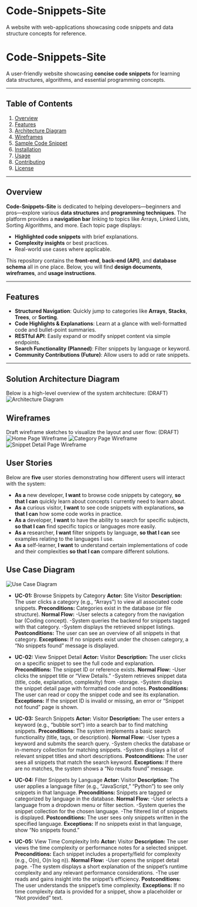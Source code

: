 # Code-Snippets-Site
A website with web-applications showcasing code snippets and data structure concepts for reference. 

# **Code-Snippets-Site**  
A user-friendly website showcasing **concise code snippets** for learning data structures, algorithms, and essential programming concepts.

---

## **Table of Contents**  
1. [Overview](#overview)  
2. [Features](#features)  
3. [Architecture Diagram](#architecture-diagram)  
4. [Wireframes](#wireframes)  
5. [Sample Code Snippet](#sample-code-snippet)  
6. [Installation](#installation)  
7. [Usage](#usage)  
8. [Contributing](#contributing)  
9. [License](#license)  

---

## **Overview**  
**Code-Snippets-Site** is dedicated to helping developers—beginners and pros—explore various **data structures** and **programming techniques**. The platform provides a **navigation bar** linking to topics like Arrays, Linked Lists, Sorting Algorithms, and more. Each topic page displays:

- **Highlighted code snippets** with brief explanations.  
- **Complexity insights** or best practices.  
- Real-world use cases where applicable.

This repository contains the **front-end**, **back-end (API)**, and **database schema** all in one place. Below, you will find **design documents**, **wireframes**, and **usage instructions**.

---

## **Features**  
- **Structured Navigation**: Quickly jump to categories like **Arrays**, **Stacks**, **Trees**, or **Sorting**.  
- **Code Highlights & Explanations**: Learn at a glance with well-formatted code and bullet-point summaries.  
- **RESTful API**: Easily expand or modify snippet content via simple endpoints.  
- **Search Functionality (Planned)**: Filter snippets by language or keyword.  
- **Community Contributions (Future)**: Allow users to add or rate snippets.

---

## **Solution Architecture Diagram**  
Below is a high-level overview of the system architecture: (DRAFT)
![Architecture Diagram](images/Architecture.png)

## **Wireframes**
Draft wireframe sketches to visualize the layout and user flow: (DRAFT)
![Home Page Wireframe](images/WireframeHome.png)
![Category Page Wireframe](images/WireframeCategory.png)
![Snippet Detail Page Wireframe](images/WireframeDetails.png)

## **User Stories**
Below are **five** user stories demonstrating how different users will interact with the system:
- **As a** new developer, **I want** to browse code snippets by category, **so that I can** quickly learn about concepts I currently need to learn about.
- **As a** curious visitor, **I want** to see code snippets with explanations, **so that I can** how some code works in practice.
- **As a** developer, **I want** to have the ability to search for specific subjects, **so that I can** find specific topics or languages more easily.
- **As a** researcher, **I want** filter snippets by language, **so that I can** see examples relating to the languages I use.
- **As a** self-learner, **I want** to understand certain implementations of code and their complexities **so that I can** compare different solutions.

## **Use Case Diagram**
![Use Case Diagram](images/UseCase.png)

- **UC-01:** Browse Snippets by Category
**Actor:** Site Visitor
**Description:** The user clicks a category (e.g., “Arrays”) to view all associated code snippets.
**Preconditions:** Categories exist in the database (or file structure).
**Normal Flow:**
-User selects a category from the navigation bar (Coding concept).
-System queries the backend for snippets tagged with that category.
-System displays the retrieved snippet listings.
**Postconditions:** The user can see an overview of all snippets in that category.
**Exceptions:** If no snippets exist under the chosen category, a “No snippets found” message is displayed.

- **UC-02:** View Snippet Detail
**Actor:** Visitor
**Description:** The user clicks on a specific snippet to see the full code and explanation.
**Preconditions:** The snippet ID or reference exists.
**Normal Flow:**
-User clicks the snippet title or “View Details.”
-System retrieves snippet data (title, code, explanation, complexity) from -storage.
-System displays the snippet detail page with formatted code and notes.
**Postconditions:** The user can read or copy the snippet code and see its explanation.
**Exceptions:** If the snippet ID is invalid or missing, an error or “Snippet not found” page is shown.

- **UC-03:** Search Snippets
**Actor:** Visitor
**Description:** The user enters a keyword (e.g., “bubble sort”) into a search bar to find matching snippets.
**Preconditions:** The system implements a basic search functionality (title, tags, or description).
**Normal Flow:**
-User types a keyword and submits the search query.
-System checks the database or in-memory collection for matching snippets.
-System displays a list of relevant snippet titles and short descriptions.
**Postconditions:** The user sees all snippets that match the search keyword.
**Exceptions:** If there are no matches, the system shows a “No results found” message.

- **UC-04:** Filter Snippets by Language
**Actor:** Visitor
**Description:** The user applies a language filter (e.g., “JavaScript,” “Python”) to see only snippets in that language.
**Preconditions:** Snippets are tagged or categorized by language in the database.
**Normal Flow:**
-User selects a language from a dropdown menu or filter section.
-System queries the snippet collection for the chosen language.
-The filtered list of snippets is displayed.
**Postconditions:** The user sees only snippets written in the specified language.
**Exceptions:** If no snippets exist in that language, show “No snippets found.”

- **UC-05:** View Time Complexity Info
**Actor:** Visitor
**Description:** The user views the time complexity or performance notes for a selected snippet.
**Preconditions:** Each snippet includes a property/field for complexity (e.g., O(n), O(n log n)).
**Normal Flow:**
-User opens the snippet detail page.
-The system displays a short explanation of the snippet’s runtime complexity and any relevant performance considerations.
-The user reads and gains insight into the snippet’s efficiency.
**Postconditions:** The user understands the snippet’s time complexity.
**Exceptions:** If no time complexity data is provided for a snippet, show a placeholder or “Not provided” text.